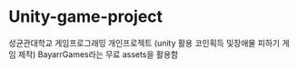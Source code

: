 # Unity-game-project
성균관대학교 게임프로그래밍 개인프로젝트 (unity 활용 코인획득 및장애물 피하기 게임 제작)
BayarrGames라는 무료 assets을 활용함
